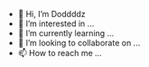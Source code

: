 - 👋 Hi, I’m Doddddz
- 👀 I’m interested in ...
- 🌱 I’m currently learning ...
- 💞️ I’m looking to collaborate on ...
- 📫 How to reach me ...


<!---
RicardoZhuo/RicardoZhuo is a ✨ special ✨ repository because its `README.md` (this file) appears on your GitHub profile.
You can click the Preview link to take a look at your changes.
--->
